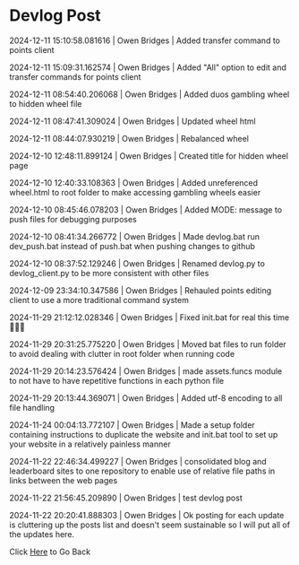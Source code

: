 # Devlog Post
2024-12-11 15:10:58.081616 \| Owen Bridges \| Added transfer command to points client

2024-12-11 15:09:31.162574 \| Owen Bridges \| Added "All" option to edit and transfer commands for points client

2024-12-11 08:54:40.206068 \| Owen Bridges \| Added duos gambling wheel to hidden wheel file

2024-12-11 08:47:41.309024 \| Owen Bridges \| Updated wheel html

2024-12-11 08:44:07.930219 \| Owen Bridges \| Rebalanced wheel

2024-12-10 12:48:11.899124 \| Owen Bridges \| Created title for hidden wheel page

2024-12-10 12:40:33.108363 \| Owen Bridges \| Added unreferenced wheel.html to root folder to make accessing gambling wheels easier

2024-12-10 08:45:46.078203 \| Owen Bridges \| Added MODE: message to push files for debugging purposes

2024-12-10 08:41:34.266772 \| Owen Bridges \| Made devlog.bat run dev_push.bat instead of push.bat when pushing changes to github

2024-12-10 08:37:52.129246 \| Owen Bridges \| Renamed devlog.py to devlog_client.py to be more consistent with other files

2024-12-09 23:34:10.347586 \| Owen Bridges \| Rehauled points editing client to use a more traditional command system

2024-11-29 21:12:12.028346 \| Owen Bridges \| Fixed init.bat for real this time 🙏🙏🙏

2024-11-29 20:31:25.775220 \| Owen Bridges \| Moved bat files to run folder to avoid dealing with clutter in root folder when running code

2024-11-29 20:14:23.576424 \| Owen Bridges \| made assets.funcs module to not have to have repetitive functions in each python file

2024-11-29 20:13:44.369071 \| Owen Bridges \| Added utf-8 encoding to all file handling

2024-11-24 00:04:13.772107 \| Owen Bridges \| Made a setup folder containing instructions to duplicate the website and init.bat tool to set up your website in a relatively painless manner

2024-11-22 22:46:34.499227 \| Owen Bridges \| consolidated blog and leaderboard sites to one repository to enable use of relative file paths in links between the web pages

2024-11-22 21:56:45.209890 \| Owen Bridges \| test devlog post

2024-11-22 20:20:41.888303 \| Owen Bridges \| Ok posting for each update is cluttering up the posts list and doesn't seem sustainable so I will put all of the updates here. 

 Click [Here](../) to Go Back